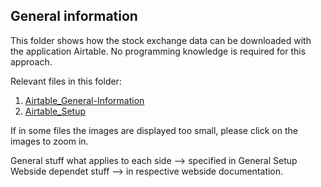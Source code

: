 ## General information
This folder shows how the stock exchange data can be downloaded with the application Airtable. No programming knowledge is required for this approach.

Relevant files in this folder:
1. [Airtable_General-Information](Airtable_General-Information.md)
2. [Airtable_Setup](Airtable_Setup.md)

If in some files the images are displayed too small, please click on the images to zoom in. 



General stuff what applies to each side --> specified in General Setup
Webside dependet stuff --> in respective webside documentation.
